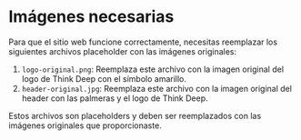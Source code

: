 # Imágenes necesarias

Para que el sitio web funcione correctamente, necesitas reemplazar los siguientes archivos placeholder con las imágenes originales:

1. `logo-original.png`: Reemplaza este archivo con la imagen original del logo de Think Deep con el símbolo amarillo.
2. `header-original.jpg`: Reemplaza este archivo con la imagen original del header con las palmeras y el logo de Think Deep.

Estos archivos son placeholders y deben ser reemplazados con las imágenes originales que proporcionaste. 